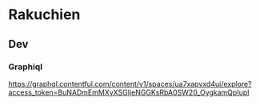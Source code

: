 # Rakuchien

## Dev

### Graphiql

https://graphql.contentful.com/content/v1/spaces/ua7xapvxd4ui/explore?access_token=BuNADmEmMXyXSGIjeNGGKsRbA0SW20_OygkamQpIupI
